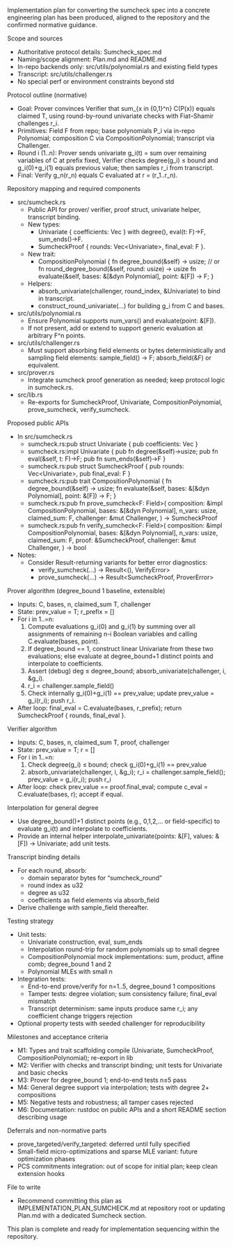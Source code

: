 Implementation plan for converting the sumcheck spec into a concrete engineering plan has been produced, aligned to the repository and the confirmed normative guidance.

Scope and sources
- Authoritative protocol details: Sumcheck_spec.md
- Naming/scope alignment: Plan.md and README.md
- In-repo backends only: src/utils/polynomial.rs and existing field types
- Transcript: src/utils/challenger.rs
- No special perf or environment constraints beyond std

Protocol outline (normative)
- Goal: Prover convinces Verifier that sum_{x in {0,1}^n} C(P(x)) equals claimed T, using round-by-round univariate checks with Fiat–Shamir challenges r_i.
- Primitives: Field F from repo; base polynomials P_i via in-repo Polynomial; composition C via CompositionPolynomial; transcript via Challenger.
- Round i (1..n): Prover sends univariate g_i(t) = sum over remaining variables of C at prefix fixed, Verifier checks degree(g_i) ≤ bound and g_i(0)+g_i(1) equals previous value; then samples r_i from transcript.
- Final: Verify g_n(r_n) equals C evaluated at r = (r_1..r_n).

Repository mapping and required components
- src/sumcheck.rs
  - Public API for prover/ verifier, proof struct, univariate helper, transcript binding.
  - New types:
    - Univariate<F> { coefficients: Vec<F> } with degree(), eval(t: F)->F, sum_ends()->F.
    - SumcheckProof<F> { rounds: Vec<Univariate<F>>, final_eval: F }.
  - New trait:
    - CompositionPolynomial<F> {
        fn degree_bound(&self) -> usize; // or fn round_degree_bound(&self, round: usize) -> usize
        fn evaluate(&self, bases: &[&dyn Polynomial<F>], point: &[F]) -> F;
      }
  - Helpers:
    - absorb_univariate(challenger, round_index, &Univariate<F>) to bind in transcript.
    - construct_round_univariate(...) for building g_i from C and bases.
- src/utils/polynomial.rs
  - Ensure Polynomial<F> supports num_vars() and evaluate(point: &[F]).
  - If not present, add or extend to support generic evaluation at arbitrary F^n points.
- src/utils/challenger.rs
  - Must support absorbing field elements or bytes deterministically and sampling field elements: sample_field() -> F; absorb_field(&F) or equivalent.
- src/prover.rs
  - Integrate sumcheck proof generation as needed; keep protocol logic in sumcheck.rs.
- src/lib.rs
  - Re-exports for SumcheckProof, Univariate, CompositionPolynomial, prove_sumcheck, verify_sumcheck.

Proposed public APIs
- In src/sumcheck.rs
  - sumcheck.rs:pub struct Univariate<F> { pub coefficients: Vec<F> }
  - sumcheck.rs:impl Univariate<F> { pub fn degree(&self)->usize; pub fn eval(&self, t: F)->F; pub fn sum_ends(&self)->F }
  - sumcheck.rs:pub struct SumcheckProof<F> { pub rounds: Vec<Univariate<F>>, pub final_eval: F }
  - sumcheck.rs:pub trait CompositionPolynomial<F> {
      fn degree_bound(&self) -> usize;
      fn evaluate(&self, bases: &[&dyn Polynomial<F>], point: &[F]) -> F;
    }
  - sumcheck.rs:pub fn prove_sumcheck<F: Field>(
        composition: &impl CompositionPolynomial<F>,
        bases: &[&dyn Polynomial<F>],
        n_vars: usize,
        claimed_sum: F,
        challenger: &mut Challenger<F>,
     ) -> SumcheckProof<F>
  - sumcheck.rs:pub fn verify_sumcheck<F: Field>(
        composition: &impl CompositionPolynomial<F>,
        bases: &[&dyn Polynomial<F>],
        n_vars: usize,
        claimed_sum: F,
        proof: &SumcheckProof<F>,
        challenger: &mut Challenger<F>,
     ) -> bool
- Notes:
  - Consider Result-returning variants for better error diagnostics:
    - verify_sumcheck(...) -> Result<(), VerifyError>
    - prove_sumcheck(...) -> Result<SumcheckProof<F>, ProverError>

Prover algorithm (degree_bound 1 baseline, extensible)
- Inputs: C, bases, n, claimed_sum T, challenger
- State: prev_value = T; r_prefix = []
- For i in 1..=n:
  1) Compute evaluations g_i(0) and g_i(1) by summing over all assignments of remaining n-i Boolean variables and calling C.evaluate(bases, point).
  2) If degree_bound == 1, construct linear Univariate from these two evaluations; else evaluate at degree_bound+1 distinct points and interpolate to coefficients.
  3) Assert (debug) deg ≤ degree_bound; absorb_univariate(challenger, i, &g_i).
  4) r_i = challenger.sample_field()
  5) Check internally g_i(0)+g_i(1) == prev_value; update prev_value = g_i(r_i); push r_i.
- After loop: final_eval = C.evaluate(bases, r_prefix); return SumcheckProof { rounds, final_eval }.

Verifier algorithm
- Inputs: C, bases, n, claimed_sum T, proof, challenger
- State: prev_value = T; r = []
- For i in 1..=n:
  1) Check degree(g_i) ≤ bound; check g_i(0)+g_i(1) == prev_value
  2) absorb_univariate(challenger, i, &g_i); r_i = challenger.sample_field(); prev_value = g_i(r_i); push r_i
- After loop: check prev_value == proof.final_eval; compute c_eval = C.evaluate(bases, r); accept if equal.

Interpolation for general degree
- Use degree_bound()+1 distinct points (e.g., 0,1,2,... or field-specific) to evaluate g_i(t) and interpolate to coefficients.
- Provide an internal helper interpolate_univariate(points: &[F], values: &[F]) -> Univariate<F>; add unit tests.

Transcript binding details
- For each round, absorb:
  - domain separator bytes for “sumcheck_round”
  - round index as u32
  - degree as u32
  - coefficients as field elements via absorb_field
- Derive challenge with sample_field thereafter.

Testing strategy
- Unit tests:
  - Univariate construction, eval, sum_ends
  - Interpolation round-trip for random polynomials up to small degree
  - CompositionPolynomial mock implementations: sum, product, affine comb; degree_bound 1 and 2
  - Polynomial MLEs with small n
- Integration tests:
  - End-to-end prove/verify for n=1..5, degree_bound 1 compositions
  - Tamper tests: degree violation; sum consistency failure; final_eval mismatch
  - Transcript determinism: same inputs produce same r_i; any coefficient change triggers rejection
- Optional property tests with seeded challenger for reproducibility

Milestones and acceptance criteria
- M1: Types and trait scaffolding compile (Univariate, SumcheckProof, CompositionPolynomial); re-export in lib
- M2: Verifier with checks and transcript binding; unit tests for Univariate and basic checks
- M3: Prover for degree_bound 1; end-to-end tests n≤5 pass
- M4: General degree support via interpolation; tests with degree 2+ compositions
- M5: Negative tests and robustness; all tamper cases rejected
- M6: Documentation: rustdoc on public APIs and a short README section describing usage

Deferrals and non-normative parts
- prove_targeted/verify_targeted: deferred until fully specified
- Small-field micro-optimizations and sparse MLE variant: future optimization phases
- PCS commitments integration: out of scope for initial plan; keep clean extension hooks

File to write
- Recommend committing this plan as IMPLEMENTATION_PLAN_SUMCHECK.md at repository root or updating Plan.md with a dedicated Sumcheck section.

This plan is complete and ready for implementation sequencing within the repository.